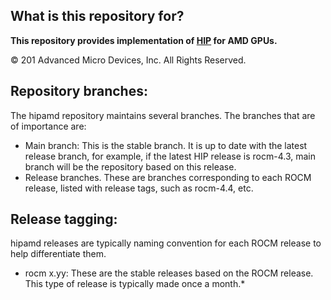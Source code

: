 ## What is this repository for? ###

**This repository provides implementation of [HIP](https://github.com/ROCm-Developer-Tools/HIP) for AMD GPUs.**

© 201 Advanced Micro Devices, Inc. All Rights Reserved.

## Repository branches:

The hipamd repository maintains several branches. The branches that are of importance are:

* Main branch: This is the stable branch. It is up to date with the latest release branch, for example, if the latest HIP release is rocm-4.3, main branch will be the repository based on this release.
* Release branches. These are branches corresponding to each ROCM release, listed with release tags, such as rocm-4.4, etc.

## Release tagging:

hipamd releases are typically naming convention for each ROCM release to help differentiate them.

* rocm x.yy: These are the stable releases based on the ROCM release. 
  This type of release is typically made once a month.*


